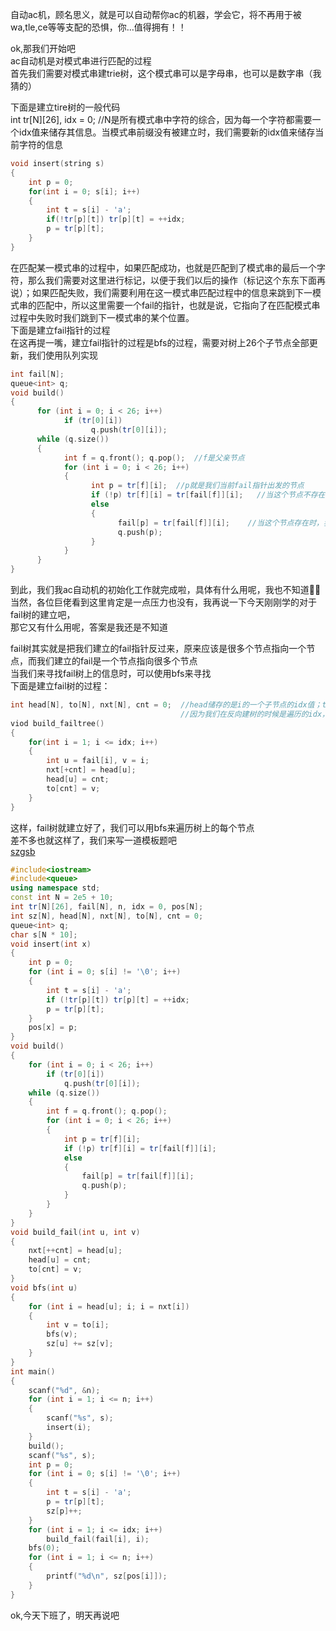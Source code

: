 自动ac机，顾名思义，就是可以自动帮你ac的机器，学会它，将不再用于被wa,tle,ce等等支配的恐惧，你...值得拥有！！  

ok,那我们开始吧  
ac自动机是对模式串进行匹配的过程  
首先我们需要对模式串建trie树，这个模式串可以是字母串，也可以是数字串（我猜的）  
  
下面是建立tire树的一般代码  
int tr[N][26], idx = 0;    //N是所有模式串中字符的综合，因为每一个字符都需要一个idx值来储存其信息。当模式串前缀没有被建立时，我们需要新的idx值来储存当前字符的信息  
```cpp
void insert(string s)
{
    int p = 0;
    for(int i = 0; s[i]; i++)
    {
        int t = s[i] - 'a';
        if(!tr[p][t]) tr[p][t] = ++idx;
        p = tr[p][t];
    }
}
```
在匹配某一模式串的过程中，如果匹配成功，也就是匹配到了模式串的最后一个字符，那么我们需要对这里进行标记，以便于我们以后的操作（标记这个东东下面再说）；如果匹配失败，我们需要利用在这一模式串匹配过程中的信息来跳到下一模式串的匹配中，所以这里需要一个fail的指针，也就是说，它指向了在匹配模式串过程中失败时我们跳到下一模式串的某个位置。  
下面是建立fail指针的过程  
在这再提一嘴，建立fail指针的过程是bfs的过程，需要对树上26个子节点全部更新，我们使用队列实现  
```cpp
int fail[N];
queue<int> q;
void build()
{
	  for (int i = 0; i < 26; i++)
		    if (tr[0][i])
			      q.push(tr[0][i]);
	  while (q.size())
	  {
		    int f = q.front(); q.pop();  //f是父亲节点
		    for (int i = 0; i < 26; i++)
		    {
			      int p = tr[f][i];  //p就是我们当前fail指针出发的节点
			      if (!p) tr[f][i] = tr[fail[f]][i];   //当这个节点不存在时，我们把它更新一下
			      else
			      {
				        fail[p] = tr[fail[f]][i];    //当这个节点存在时，我们把它指向其树上父亲fail指向的节点对应的子节点
				        q.push(p);
			      }
		    }
	  }
}
```
到此，我们我ac自动机的初始化工作就完成啦，具体有什么用呢，我也不知道🤷‍♂️  
当然，各位巨佬看到这里肯定是一点压力也没有，我再说一下今天刚刚学的对于fail树的建立吧，  
那它又有什么用呢，答案是我还是不知道  

fail树其实就是把我们建立的fail指针反过来，原来应该是很多个节点指向一个节点，而我们建立的fail是一个节点指向很多个节点  
当我们来寻找fail树上的信息时，可以使用bfs来寻找  
下面是建立fail树的过程：  
```cpp
int head[N], to[N], nxt[N], cnt = 0;  //head储存的是i的一个子节点的idx值；to储存第idx个fail指针的起点，反过来之后就是终点；nxt指向第idx个fail指针指向的上一个fail指针（一直到0）
                                      //因为我们在反向建树的时候是遍历的idx，对树上边的标记也是从1开始的，所以这个to指针就是顺序存下来的
viod build_failtree()
{
    for(int i = 1; i <= idx; i++)
    {
        int u = fail[i], v = i;
        nxt[+cnt] = head[u];
        head[u] = cnt;
        to[cnt] = v;
    }
}
```
这样，fail树就建立好了，我们可以用bfs来遍历树上的每个节点  
差不多也就这样了，我们来写一道模板题吧  
<a href="https://www.luogu.com.cn/problem/P5357" target="_blank">szgsb</a>

```cpp
#include<iostream>
#include<queue>
using namespace std;
const int N = 2e5 + 10;
int tr[N][26], fail[N], n, idx = 0, pos[N];
int sz[N], head[N], nxt[N], to[N], cnt = 0;
queue<int> q;
char s[N * 10];
void insert(int x)
{
	int p = 0;
	for (int i = 0; s[i] != '\0'; i++)
	{
		int t = s[i] - 'a';
		if (!tr[p][t]) tr[p][t] = ++idx;
		p = tr[p][t];
	}
	pos[x] = p;
}
void build()
{
	for (int i = 0; i < 26; i++)
		if (tr[0][i])
			q.push(tr[0][i]);
	while (q.size())
	{
		int f = q.front(); q.pop();
		for (int i = 0; i < 26; i++)
		{
			int p = tr[f][i];
			if (!p) tr[f][i] = tr[fail[f]][i];
			else
			{
				fail[p] = tr[fail[f]][i];
				q.push(p);
			}
		}
	}
}
void build_fail(int u, int v)
{
	nxt[++cnt] = head[u];
	head[u] = cnt;
	to[cnt] = v;
}
void bfs(int u)
{
	for (int i = head[u]; i; i = nxt[i])
	{
		int v = to[i];
		bfs(v);
		sz[u] += sz[v];
	}
}
int main()
{
	scanf("%d", &n);
	for (int i = 1; i <= n; i++)
	{
		scanf("%s", s);
		insert(i);
	}
	build();
	scanf("%s", s);
	int p = 0;
	for (int i = 0; s[i] != '\0'; i++)
	{
		int t = s[i] - 'a';
		p = tr[p][t];
		sz[p]++;
	}
	for (int i = 1; i <= idx; i++)
		build_fail(fail[i], i);
	bfs(0);
	for (int i = 1; i <= n; i++)
	{
		printf("%d\n", sz[pos[i]]);
	}
}
```
ok,今天下班了，明天再说吧
